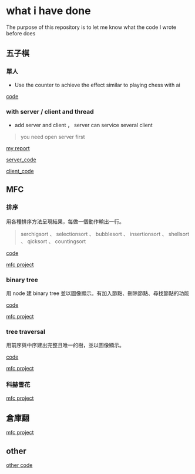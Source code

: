 # what i have done

The purpose of this repository is to let me know what the code I wrote before does

## 五子棋 

### 單人

* Use the counter to achieve the effect similar to playing chess with ai 

[code](https://drive.google.com/drive/folders/1LOoTgn4pAW3VSdAm9zrYeeYMRuY11kMX?usp=share_link)


### with server / client and thread

* add server and client ， server can service several client
> you need open server first

[my report](https://drive.google.com/file/d/1yjxLNLlEQSzd-PFfcU8Ha6TFj6rjWzko/view?usp=sharing)

[server_code](https://drive.google.com/drive/folders/1GC_-fkzzAPBIvuwT938K5yXaKgbCHA9f?usp=sharing)

[client_code](https://drive.google.com/drive/folders/1GkYrTY77ATFlBBk9AAjXF0af5-07xi4k?usp=sharing)

## MFC

### 排序

用各種排序方法呈現結果，每做一個動作輸出一行。
> serchigsort 、 selectionsort 、 bubblesort 、 insertionsort 、 shellsort 、 qicksort 、 countingsort

[code](https://gist.github.com/yangyiqiu123/7f0fbf02cbc523b6bdb6a3811006ff8b)

[mfc project](https://drive.google.com/drive/folders/1pYjLoiSnPWG5l-oCLOw5cTsZi686HGHa?usp=sharing)

### binary tree 


用 node 建 binary tree 並以圖像顯示。有加入節點、刪除節點、尋找節點的功能

[code](https://drive.google.com/file/d/1i6HgCYzjSXLGlI5OS5QRhROqsZC2fb_2/view?usp=sharing)

[mfc project](https://drive.google.com/drive/folders/1pYjLoiSnPWG5l-oCLOw5cTsZi686HGHa?usp=sharing)

### tree traversal

用前序與中序建出完整且唯一的樹，並以圖像顯示。

[code](https://drive.google.com/file/d/1vv_ZDBoJRRXEAMq6np_WKaX4W3Akjelj/view?usp=sharing)

[mfc project](https://drive.google.com/drive/folders/1BwhD5kWw-0W-4TNp90ywt0rtaZk6XAXD?usp=sharing)


### 科赫雪花


[mfc project](https://drive.google.com/drive/folders/1loZYn9da-L6rSEWE4OT923RVxnfPQfS_?usp=sharing)

## 倉庫翻

[mfc project](https://drive.google.com/drive/folders/1-gINUE7kx4so88rOkHZRCXXl5WaVjtoC?usp=sharing)

## other

[other code](https://github.com/yangyiqiu123/practice/tree/main/done)
